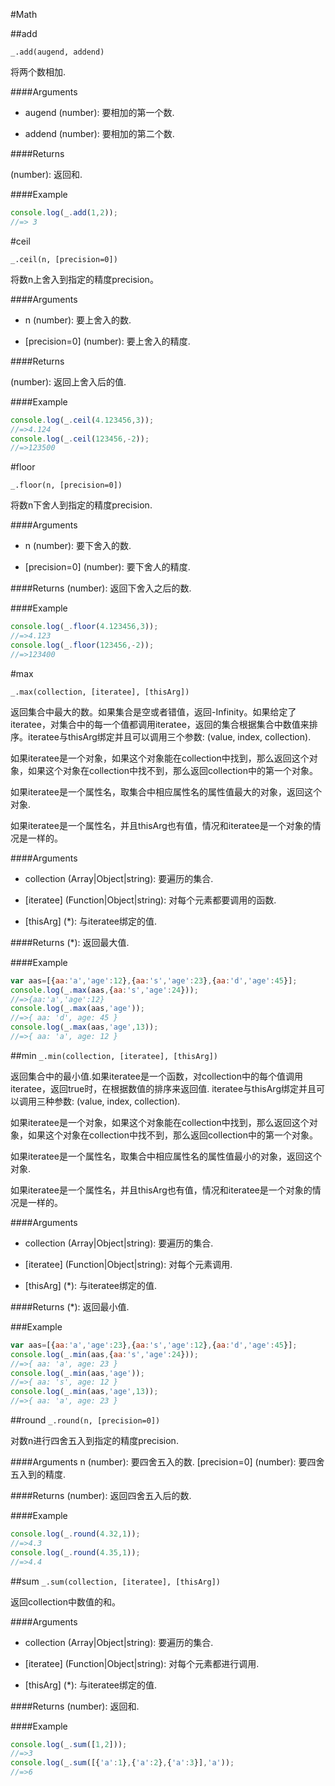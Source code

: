 #Math

##add

```_.add(augend, addend)```

将两个数相加.

####Arguments

* augend (number): 要相加的第一个数.

* addend (number): 要相加的第二个数.

####Returns

(number): 返回和.

####Example

```js
console.log(_.add(1,2));
//=> 3
```

#ceil

```_.ceil(n, [precision=0])```

将数n上舍入到指定的精度precision。


####Arguments
* n (number): 要上舍入的数.

* [precision=0] (number): 要上舍入的精度.

####Returns

(number): 返回上舍入后的值.

####Example

```js
console.log(_.ceil(4.123456,3));
//=>4.124
console.log(_.ceil(123456,-2));
//=>123500
```

#floor

```_.floor(n, [precision=0])```

将数n下舍人到指定的精度precision.

####Arguments

* n (number): 要下舍入的数.

* [precision=0] (number): 要下舍人的精度.

####Returns
(number): 返回下舍入之后的数.

####Example

```js
console.log(_.floor(4.123456,3));
//=>4.123
console.log(_.floor(123456,-2));
//=>123400
```


#max

```_.max(collection, [iteratee], [thisArg])```

返回集合中最大的数。如果集合是空或者错值，返回-Infinity。如果给定了iteratee，对集合中的每一个值都调用iteratee，返回的集合根据集合中数值来排序。iteratee与thisArg绑定并且可以调用三个参数: (value, index, collection).

如果iteratee是一个对象，如果这个对象能在collection中找到，那么返回这个对象，如果这个对象在collection中找不到，那么返回collection中的第一个对象。

如果iteratee是一个属性名，取集合中相应属性名的属性值最大的对象，返回这个对象.

如果iteratee是一个属性名，并且thisArg也有值，情况和iteratee是一个对象的情况是一样的。

####Arguments
* collection (Array|Object|string): 要遍历的集合.

* [iteratee] (Function|Object|string): 对每个元素都要调用的函数.

* [thisArg] (*): 与iteratee绑定的值.

####Returns
(*): 返回最大值.

####Example
```js
var aas=[{aa:'a','age':12},{aa:'s','age':23},{aa:'d','age':45}];
console.log(_.max(aas,{aa:'s','age':24}));
//=>{aa:'a','age':12}
console.log(_.max(aas,'age'));
//=>{ aa: 'd', age: 45 }
console.log(_.max(aas,'age',13));
//=>{ aa: 'a', age: 12 }
```

##min
```_.min(collection, [iteratee], [thisArg])```

返回集合中的最小值.如果iteratee是一个函数，对collection中的每个值调用iteratee，返回true时，在根据数值的排序来返回值. iteratee与thisArg绑定并且可以调用三种参数: (value, index, collection).

如果iteratee是一个对象，如果这个对象能在collection中找到，那么返回这个对象，如果这个对象在collection中找不到，那么返回collection中的第一个对象。

如果iteratee是一个属性名，取集合中相应属性名的属性值最小的对象，返回这个对象.

如果iteratee是一个属性名，并且thisArg也有值，情况和iteratee是一个对象的情况是一样的。

####Arguments
* collection (Array|Object|string): 要遍历的集合.

* [iteratee] (Function|Object|string): 对每个元素调用.

* [thisArg] (*): 与iteratee绑定的值.

####Returns
(*): 返回最小值.

###Example
```js
var aas=[{aa:'a','age':23},{aa:'s','age':12},{aa:'d','age':45}];
console.log(_.min(aas,{aa:'s','age':24}));
//=>{ aa: 'a', age: 23 }
console.log(_.min(aas,'age'));
//=>{ aa: 's', age: 12 }
console.log(_.min(aas,'age',13));
//=>{ aa: 'a', age: 23 }
```

##round
```_.round(n, [precision=0])```

对数n进行四舍五入到指定的精度precision.

####Arguments
n (number): 要四舍五入的数.
[precision=0] (number): 要四舍五入到的精度.

####Returns
(number): 返回四舍五入后的数.

####Example
```js
console.log(_.round(4.32,1));
//=>4.3
console.log(_.round(4.35,1));
//=>4.4
```

##sum
```_.sum(collection, [iteratee], [thisArg])```

返回collection中数值的和。

####Arguments
* collection (Array|Object|string): 要遍历的集合.

* [iteratee] (Function|Object|string): 对每个元素都进行调用.

* [thisArg] (*): 与iteratee绑定的值.

####Returns
(number): 返回和.

####Example
```js
console.log(_.sum([1,2]));
//=>3
console.log(_.sum([{'a':1},{'a':2},{'a':3}],'a'));
//=>6
```


